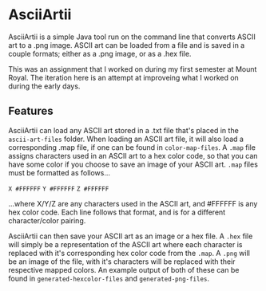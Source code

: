 # AsciiArtii

AsciiArtii is a simple Java tool run on the command line that converts ASCII art to a .png image. ASCII art can be loaded from a file and is saved in 
a couple formats; either as a .png image, or as a .hex file.

This was an assignment that I worked on during my first semester at Mount Royal. The iteration here is an attempt at improveing what I worked on
during the early days.

## Features

AsciiArtii can load any ASCII art stored in a .txt file that's placed in the `ascii-art-files` folder. When loading an ASCII art file, it will also load
a corresponding .map file, if one can be found in `color-map-files`. A `.map` file assigns characters used in an ASCII art to a hex color code, so that
you can have some color if you choose to save an image of your ASCII art. `.map` files must be formatted as follows...

`X #FFFFFF`
`Y #FFFFFF`
`Z #FFFFFF`

...where X/Y/Z are any characters used in the ASCII art, and #FFFFFF is any hex color code. Each line follows that format, and is for a different character/color 
pairing.

AsciiArtii can then save your ASCII art as an image or a hex file. A `.hex` file will simply be a representation of the ASCII art where each character is replaced
with it's corresponding hex color code from the `.map`. A `.png` will be an image of the file, with it's characters will be replaced with their respective mapped
colors. An example output of both of these can be found in `generated-hexcolor-files` and `generated-png-files`.
